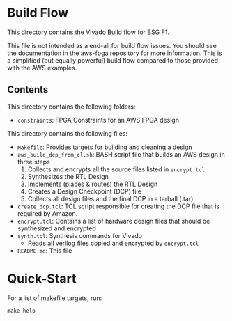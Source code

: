 # Build Flow

This directory contains the Vivado Build flow for BSG F1. 

This file is not intended as a end-all for build flow issues. You
should see the documentation in the aws-fpga repository for more
information. This is a simplified (but equally powerful) build flow
compared to those provided with the AWS examples.

## Contents

This directory contains the following folders: 

- `constraints`: FPGA Constraints for an AWS FPGA design

This directory contains the following files:

- `Makefile`: Provides targets for building and cleaning a design
- `aws_build_dcp_from_cl.sh`: BASH script file that builds an AWS design in three steps
    1. Collects and encrypts all the source files listed in `encrypt.tcl`
    2. Synthesizes the RTL Design
    3. Implements (places & routes) the RTL Design
    4. Creates a Design Checkpoint (DCP) file
    5. Collects all design files and the final DCP in a tarball (.tar)
- `create_dcp.tcl`: TCL script responsible for creating the DCP file that is required by Amazon.
- `encrypt.tcl`: Contains a list of hardware design files that should be synthesized and encrypted
- `synth.tcl`: Synthesis commands for Vivado
    - Reads all verilog files copied and encrypted by `encrypt.tcl`
- `README.md`: This file

# Quick-Start

For a list of makefile targets, run: 

`make help`
